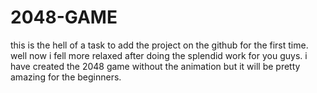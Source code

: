 # 2048-GAME
this is the hell of a task to add the project on the github for the first time.
well now i fell more relaxed after doing the splendid work for you guys.
i have created the 2048 game without the animation but it will be pretty 
amazing for the beginners.
